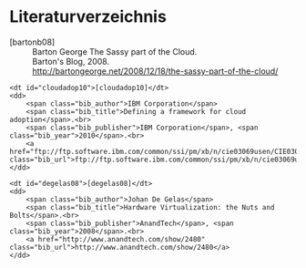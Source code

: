 # Literaturverzeichnis

<dl class="bib">
	<dt id="bartonb08">[bartonb08]</dt>
	<dd>
	    <span class="bib_author">Barton George</span>
	    <span class="bib_title">The Sassy part of the Cloud</span>.<br>
	    <span class="bib_publisher">Barton's Blog</span>, <span class="bib_year">2008</span>.<br>
	    <a href="http://bartongeorge.net/2008/12/18/the-sassy-part-of-the-cloud/" class="bib_url">http://bartongeorge.net/2008/12/18/the-sassy-part-of-the-cloud/</a>
	</dd>
	
	<dt id="cloudadop10">[cloudadop10]</dt>
	<dd>
	    <span class="bib_author">IBM Corporation</span>
	    <span class="bib_title">Defining a framework for cloud adoption</span>.<br>
	    <span class="bib_publisher">IBM Corporation</span>, <span class="bib_year">2010</span>.<br>
	    <a href="ftp://ftp.software.ibm.com/common/ssi/pm/xb/n/cie03069usen/CIE03069USEN.PDF" class="bib_url">ftp://ftp.software.ibm.com/common/ssi/pm/xb/n/cie03069usen/CIE03069USEN.PDF</a>
	</dd>
	
	<dt id="degelas08">[degelas08]</dt>
	<dd>
	    <span class="bib_author">Johan De Gelas</span>
	    <span class="bib_title">Hardware Virtualization: the Nuts and Bolts</span>.<br>
	    <span class="bib_publisher">AnandTech</span>, <span class="bib_year">2008</span>.<br>
	    <a href="http://www.anandtech.com/show/2480" class="bib_url">http://www.anandtech.com/show/2480</a>
	</dd>
	
</dl>

